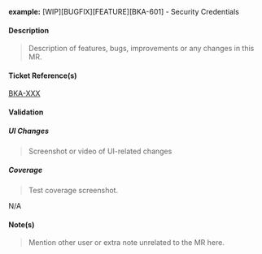 **example:** [WIP][BUGFIX][FEATURE][BKA-601] - Security Credentials

#### Description

> Description of features, bugs, improvements or any changes in this MR.

#### Ticket Reference(s)

[BKA-XXX](https://bluehabit.youtrack.cloud/issue/<TICKET_NUMBER>)

#### Validation

##### UI Changes

> Screenshot or video of UI-related changes

##### Coverage

> Test coverage screenshot.

N/A

#### Note(s)

> Mention other user or extra note unrelated to the MR here.